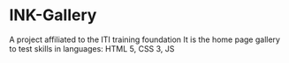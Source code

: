 # INK-Gallery
A project affiliated to the ITI training foundation It is the home page gallery to test skills in languages: HTML 5, CSS 3, JS
